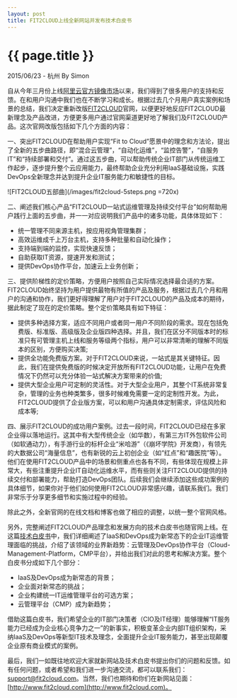 ```yaml
---
layout: post
title: FIT2CLOUD上线全新网站并发布技术白皮书
---
```


{{ page.title }}
================

<p class="meta">2015/06/23 - 杭州 By Simon</p>

自从今年三月份上线[阿里云官方镜像市场](http://blog.fit2cloud.com/2015/03/11/aliyun-enterprise-released.html)以来，我们得到了很多用户的支持和反馈。在和用户沟通中我们也在不断学习和成长。根据过去几个月用户真实案例和场景的总结，我们决定重新改版[FIT2CLOUD](http://www.fit2cloud.com)官网，以便更好地反应FIT2CLOUD最新理念及产品改进，方便更多用户通过官网渠道更好地了解我们及FIT2CLOUD产品。这次官网改版包括如下几个方面的内容：

一、突出FIT2CLOUD在帮助用户实现“Fit to Cloud”愿景中的理念和方法论，提出了全新的五步曲路径，即“混合云管理”，“自动化运维”，“监控告警”，“自服务IT”和“持续部署和交付”。通过这五步曲，可以帮助传统企业IT部门从传统运维工作起步，逐步提升整个云应用能力，最终帮助企业充分利用IaaS基础设施，实践DevOps全新理念并达到提升企业IT服务能力和敏捷性的目标。

![FIT2CLOUD五部曲](/images/fit2cloud-5steps.png =720x)

二、阐述我们核心产品“FIT2CLOUD一站式运维管理及持续交付平台”如何帮助用户践行上面的五步曲，并一一对应说明我们产品中的诸多功能，具体体现如下：

- 统一管理不同来源主机，按应用视角管理集群；
- 高效运维成千上万台主机，支持多种批量和自动化操作；
- 支持端到端的监控，实现快速反馈；
- 自助获取IT资源，提速开发和测试；
- 提供DevOps协作平台，加速云上业务创新；
	
三、提供阶梯性的定价策略，方便用户按照自己实际情况选择最合适的方案。FIT2CLOUD始终坚持为用户提供最物有所值的产品及服务，根据过去几个月和用户的沟通和协作，我们更好得理解了用户对于FIT2CLOUD的产品及成本的期待，据此制定了现在的定价策略。整个定价策略具有如下特征：

- 提供多种选择方案，适应不同用户或者同一用户不同阶段的需求。现在包括免费版、标准版、高级版及企业版四种选择。并且，我们在区分不同版本时的标准只有可管理主机上线和服务等级两个指标，用户可以非常清晰的理解不同版本的区别，方便购买决策;
- 提供全功能免费版方案。对于FIT2CLOUD来说，一站式是其关键特征。因此，我们在提供免费版的时候决定开放所有FIT2CLOUD功能，让用户在免费情况下仍然可以充分体验一站式解决方案带来的价值;
- 提供大型企业用户可定制的灵活性。对于大型企业用户，其整个IT系统非常复杂，管理的业务也种类繁多，很多时候难免需要一定的定制性开发。为此，FIT2CLOUD提供了企业版方案，可以和用户沟通具体定制需求，评估风险和成本等;

四、展示FIT2CLOUD的成功用户案例。过去一段时间，FIT2CLOUD已经在多家企业得以落地运行。这其中有大型传统企业（如华数），有第三方IT外包软件公司（如软通动力），有手游行业的标杆企业“米哈游”（《崩坏学院》开发商），有领先的大数据公司“海量信息”，也有新锐的云上初创企业（如“红点”和“趣医院”等）。他们在使用FIT2CLOUD产品中的场景和侧重点也各有不同，有些体现在规模上非常大，有些注重提升企业IT自动化运维水平，而有些则关注FIT2CLOUD提供的持续交付和部署能力，帮助打造DevOps团队。后续我们会继续添加这些成功案例的具体细节，如果你对于他们如何使用FIT2CLOUD非常感兴趣，请联系我们。我们非常乐于分享更多细节和实施过程中的经验。

除此之外，全新官网的在线文档和博客也做了相应的调整，以统一整个官网风格。

另外，完整阐述FIT2CLOUD产品理念和发展方向的技术白皮书也随官网上线。在这篇[技术白皮书](http://www.fit2cloud.com/static/whitepaper.pdf)中，我们详细阐述了IaaS和DevOps成为新常态下的企业IT运维管理面临的挑战，介绍了该领域的业界新趋势：云管理及DevOps协作平台（Cloud-Management-Platform，CMP平台），并给出我们对此的思考和解决方案。整个白皮书分成如下几个部分：

- IaaS及DevOps成为新常态的背景；
- 企业面对新常态的挑战；
- 企业构建统一IT运维管理平台的可选方案；
- 云管理平台（CMP）成为新趋势；

借助这篇白皮书，我们希望企业的IT部门决策者（CIO及IT经理）能够理解“IT服务能力已经成为企业核心竞争力之一”的新事实，积极变革企业内部IT组织架构，采纳IaaS及DevOps等新型IT技术及理念，全面提升企业IT服务能力，甚至出现颠覆企业原有商业模式的案例。

最后，我们一如既往地欢迎大家就新网站及技术白皮书提出你们的问题和反馈。如有任何问题，或者希望和我们进一步沟通交流，都可以联系我们：support@fit2cloud.com。当然，我们也期待和你们在新网站见面：[http://www.fit2cloud.com](http://www.fit2cloud.com)。

